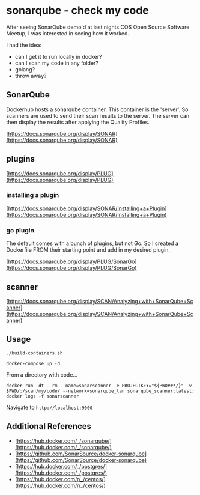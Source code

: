 # sonarqube - check my code

After seeing SonarQube demo'd at last nights COS Open Source Software Meetup, I was interested in seeing how it worked.

I had the idea:

- can I get it to run locally in docker?
- can I scan my code in any folder?
- golang?
- throw away?

## SonarQube

Dockerhub hosts a sonarqube container. This container is the 'server'. So scanners are used to send their scan results to the server. The server can then display the results after applying the Quality Profiles.

[https://docs.sonarqube.org/display/SONAR](https://docs.sonarqube.org/display/SONAR)

## plugins

[https://docs.sonarqube.org/display/PLUG](https://docs.sonarqube.org/display/PLUG)

### installing a plugin

[https://docs.sonarqube.org/display/SONAR/Installing+a+Plugin](https://docs.sonarqube.org/display/SONAR/Installing+a+Plugin)

### go plugin

The default comes with a bunch of plugins, but not Go. So I created a Dockerfile FROM their starting point and add in my desired plugin.

[https://docs.sonarqube.org/display/PLUG/SonarGo](https://docs.sonarqube.org/display/PLUG/SonarGo)

## scanner

[https://docs.sonarqube.org/display/SCAN/Analyzing+with+SonarQube+Scanner](https://docs.sonarqube.org/display/SCAN/Analyzing+with+SonarQube+Scanner)

## Usage

```none
./build-containers.sh
```

```none
docker-compose up -d
```

From a directory with code...

```none
docker run -dt --rm --name=sonarscanner -e PROJECTKEY="${PWD##*/}" -v $PWD/:/scan/my/code/ --network=sonarqube_lan sonarqube_scanner:latest; docker logs -f sonarscanner
```

Navigate to `http://localhost:9000`

## Additional References

- [https://hub.docker.com/_/sonarqube/](https://hub.docker.com/_/sonarqube/)
- [https://github.com/SonarSource/docker-sonarqube](https://github.com/SonarSource/docker-sonarqube)
- [https://hub.docker.com/_/postgres/](https://hub.docker.com/_/postgres/)
- [https://hub.docker.com/r/_/centos/](https://hub.docker.com/r/_/centos/)
